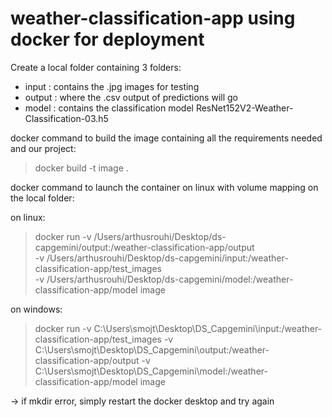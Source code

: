 # weather-classification-app using docker for deployment


Create a local folder containing 3 folders:
- input : contains the .jpg images for testing
- output : where the .csv output of predictions will go
- model : contains the classification model ResNet152V2-Weather-Classification-03.h5

docker command to build the image containing all the requirements needed and our project:
> docker build -t image .

docker command to launch the container on linux with volume mapping on the local folder:

on linux:
> docker run -v /Users/arthusrouhi/Desktop/ds-capgemini/output:/weather-classification-app/output \
> -v /Users/arthusrouhi/Desktop/ds-capgemini/input:/weather-classification-app/test_images \
> -v /Users/arthusrouhi/Desktop/ds-capgemini/model:/weather-classification-app/model image

on windows:
> docker run -v C:\Users\smojt\Desktop\DS_Capgemini\input:/weather-classification-app/test_images -v C:\Users\smojt\Desktop\DS_Capgemini\output:/weather-classification-app/output -v C:\Users\smojt\Desktop\DS_Capgemini\model:/weather-classification-app/model image

-> if mkdir error, simply restart the docker desktop and try again
